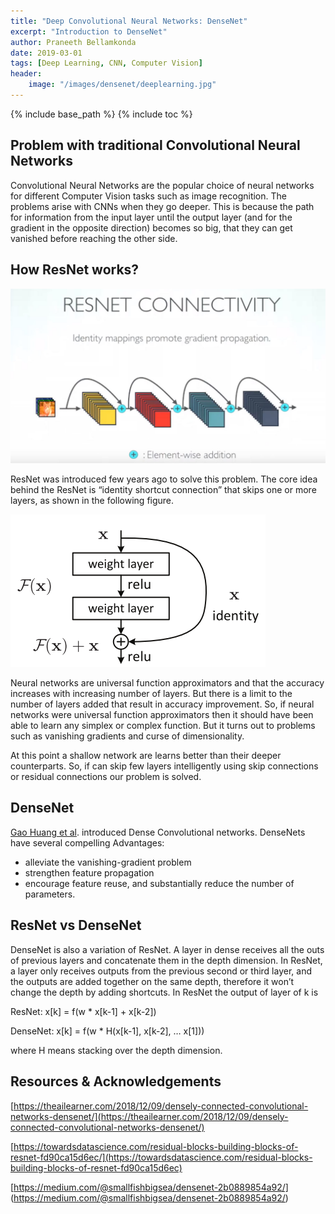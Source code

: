 ```yaml
---
title: "Deep Convolutional Neural Networks: DenseNet"
excerpt: "Introduction to DenseNet"
author: Praneeth Bellamkonda
date: 2019-03-01
tags: [Deep Learning, CNN, Computer Vision]
header:
    image: "/images/densenet/deeplearning.jpg"
---
```


{% include base_path %}
{% include toc %}

## Problem with traditional Convolutional Neural Networks

Convolutional Neural Networks are the popular choice of neural networks for different Computer Vision tasks such as image recognition.
The problems arise with CNNs when they go deeper. This is because the path for information from the input layer until the output layer (and for the gradient in the opposite direction) becomes so big, that they can get vanished before reaching the other side.

## How ResNet works?
![ResNet](/images/densenet/Resnet.JPG)

ResNet was introduced few years ago to solve this problem. The core idea behind the ResNet is “identity shortcut connection” that skips one or more layers, as shown in the following figure.

![Residual block](/images/densenet/resnet_residualblock.png)

Neural networks are universal function approximators and that the accuracy increases with increasing number of layers. But there is a limit to the number of layers added that result in accuracy improvement. So, if neural networks were universal function approximators then it should have been able to learn any simplex or complex function. But it turns out to problems such as vanishing gradients and curse of dimensionality.

At this point a shallow network are learns better than their deeper counterparts. So, if can skip few layers intelligently using skip connections or residual connections our problem is solved.

## DenseNet
[Gao Huang et al](https://arxiv.org/abs/1608.06993). introduced Dense Convolutional networks. DenseNets have several compelling Advantages:

*   alleviate the vanishing-gradient problem
*   strengthen feature propagation
*   encourage feature reuse, and substantially reduce the number of parameters.

## ResNet vs DenseNet
DenseNet is also a variation of ResNet. A layer in dense receives all the outs of previous layers and concatenate them in the depth dimension. In ResNet, a layer only receives outputs from the previous second or third layer, and the outputs are added together on the same depth, therefore it won’t change the depth by adding shortcuts. In ResNet the output of layer of k is 

ResNet: x[k] = f(w * x[k-1] + x[k-2])

DenseNet: x[k] = f(w * H(x[k-1], x[k-2], … x[1])) 

where H means stacking over the depth dimension. 

## Resources & Acknowledgements
[https://theailearner.com/2018/12/09/densely-connected-convolutional-networks-densenet/](https://theailearner.com/2018/12/09/densely-connected-convolutional-networks-densenet/)

[https://towardsdatascience.com/residual-blocks-building-blocks-of-resnet-fd90ca15d6ec/](https://towardsdatascience.com/residual-blocks-building-blocks-of-resnet-fd90ca15d6ec)

[https://medium.com/@smallfishbigsea/densenet-2b0889854a92/]
(https://medium.com/@smallfishbigsea/densenet-2b0889854a92/)








